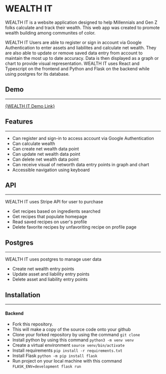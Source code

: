 # WEALTH IT 

WEALTH IT is a website application designed to help Millennials and Gen Z folks calculate and track their wealth. This web app was created to promote wealth building among communites of color.  

WEALTH IT Users are able to register or sign in account via Google Authentication to enter assets and liabilites and calculate net wealth. They are also able to update or remove saved data entry from account to maintain the most up to date accuracy. Data is then displayed as a graph or chart to provide visual representation. WEALTH IT uses React and Typescript on the frontend and Python and Flask on the backend while using postgres for its database.

## Demo
***
[{WEALTH IT Demo Link}](https://www.loom.com/share/e364226cb1d64206ba988a5233a4691a)

## Features
***
* Can register and sign-in to access account via Google Authentication
* Can calculate wealth
* Can create net wealth data point 
* Can update net wealth data point 
* Can delete net wealth data point 
* Can receive visual of networth data entry points in graph and chart 
* Accessible navigation using keyboard

## API
***

WEALTH IT uses Stripe API for user to purchase 
* Get recipes based on ingredients searched
* Get recipes that populate homepage
* Read saved recipes on user's profile
* Delete favorite recipes by unfavoriting recipe on profile page

## Postgres
***

WEALTH IT uses postgres to manage user data
* Create net wealth entry points
* Update asset and liability entry points
* Delete asset and liability entry points


## Installation
***
#### Backend
* Fork this repository. 
* This will make a copy of the source code onto your github
* Clone your forked repository by using the command 
```git clone```
* Install python by using this command
  `python3 -m venv venv`
* Create a virtual environment
  `source venv/bin/activate`
* Install requirements
  `pip install -r requirements.txt`
* Install Flask
  `python -m pip install flask`
* Run project on your local machine with this command
  `FLASK_ENV=development flask run`



